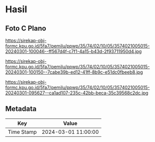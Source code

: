 # Hasil

## Foto C Plano

https://sirekap-obj-formc.kpu.go.id/5fa7/pemilu/ppwp/35/74/02/10/05/3574021005015-20240301-100046--ff567d4f-c7f1-4a15-b43d-2f93711950d4.jpg

https://sirekap-obj-formc.kpu.go.id/5fa7/pemilu/ppwp/35/74/02/10/05/3574021005015-20240301-100150--7cabe39b-ed12-41ff-8b9c-e51dc0fbeeb8.jpg

https://sirekap-obj-formc.kpu.go.id/5fa7/pemilu/ppwp/35/74/02/10/05/3574021005015-20240301-095627--ca1ad107-235c-42bb-beca-35c39568c2dc.jpg


## Metadata

| Key        | Value               |
| ---------- | ------------------- |
| Time Stamp | 2024-03-01 11:00:00 |



